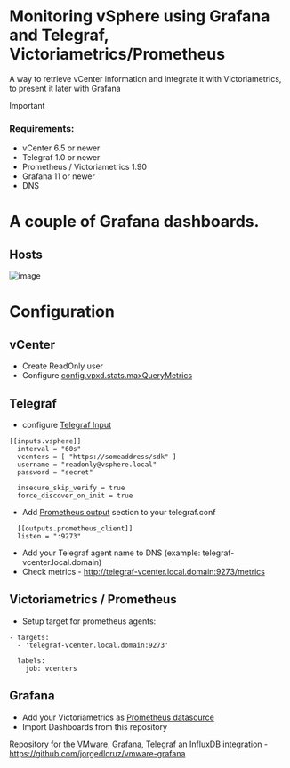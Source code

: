 # Monitoring vSphere using Grafana and Telegraf, Victoriametrics/Prometheus
A way to retrieve vCenter information and integrate it with Victoriametrics, to present it later with Grafana

> [!IMPORTANT]
> ### Requirements:
> - vCenter 6.5 or newer
> - Telegraf 1.0 or newer 
> - Prometheus / Victoriametrics 1.90
> - Grafana 11 or newer
> - DNS


# A сouple of Grafana dashboards.
## Hosts

![image](https://github.com/user-attachments/assets/55861345-307a-4c88-87bd-33dbfd946ad8)

# Configuration
## vCenter

- Create ReadOnly user
- Configure [config.vpxd.stats.maxQueryMetrics](https://knowledge.broadcom.com/external/article?legacyId=2107096)

## Telegraf

- configure [Telegraf Input](https://github.com/influxdata/telegraf/blob/master/plugins/inputs/vsphere/README.md) 
```
[[inputs.vsphere]]
  interval = "60s"
  vcenters = [ "https://someaddress/sdk" ]
  username = "readonly@vsphere.local"
  password = "secret"

  insecure_skip_verify = true
  force_discover_on_init = true
```
- Add [Prometheus output](https://github.com/influxdata/telegraf/blob/master/plugins/outputs/prometheus_client/README.md) section to your telegraf.conf
```
  [[outputs.prometheus_client]]
  listen = ":9273"
```
- Add your Telegraf agent name to DNS (example: telegraf-vcenter.local.domain)
- Check metrics - http://telegraf-vcenter.local.domain:9273/metrics

## Victoriametrics / Prometheus

- Setup target for prometheus agents:
```
- targets:
  - 'telegraf-vcenter.local.domain:9273'

  labels:
    job: vcenters
```

  
## Grafana
- Add your Victoriametrics as [Prometheus datasource](https://docs.victoriametrics.com/#grafana-setup)
- Import Dashboards from this repository


Repository for the VMware, Grafana, Telegraf an InfluxDB integration - https://github.com/jorgedlcruz/vmware-grafana
